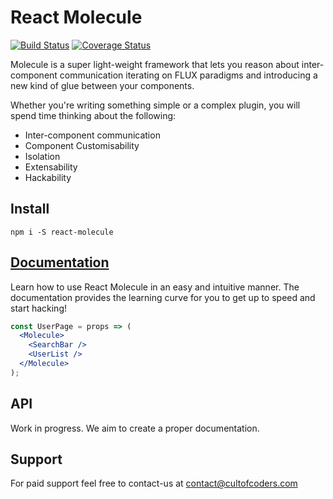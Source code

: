 # React Molecule

[![Build Status](https://travis-ci.org/cult-of-coders/react-molecule.svg?branch=master)](https://travis-ci.org/cult-of-coders/react-molecule)
[![Coverage Status](https://coveralls.io/repos/github/cult-of-coders/react-molecule/badge.svg?branch=master)](https://coveralls.io/github/cult-of-coders/react-molecule?branch=master)

Molecule is a super light-weight framework that lets you reason about inter-component communication iterating on FLUX paradigms and introducing a new kind of glue between your components.

Whether you're writing something simple or a complex plugin, you will spend time thinking about the following:

- Inter-component communication
- Component Customisability
- Isolation
- Extensability
- Hackability

## Install

`npm i -S react-molecule`

## [Documentation](./docs/index.md)

Learn how to use React Molecule in an easy and intuitive manner. The documentation provides the learning curve for you to get up to speed and start hacking!

```jsx
const UserPage = props => (
  <Molecule>
    <SearchBar />
    <UserList />
  </Molecule>
);
```

## API

Work in progress. We aim to create a proper documentation.

## Support

For paid support feel free to contact-us at contact@cultofcoders.com
